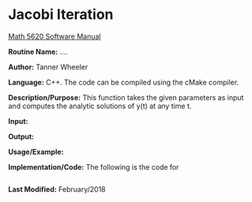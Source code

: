 # Jacobi Iteration

[Math 5620 Software Manual](https://tannerwheeler.github.io/math5620/main)

**Routine Name:**           ....

**Author:** Tanner Wheeler

**Language:** C++. The code can be compiled using the cMake compiler.

**Description/Purpose:** This function takes the given parameters as input and computes the analytic solutions of y(t) at any time t.

**Input:**

**Output:** 

**Usage/Example:**


**Implementation/Code:** The following is the code for 
```

```
**Last Modified:** February/2018
